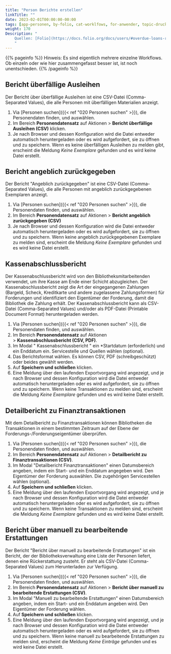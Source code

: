 ```yaml
---
title: "Person Berichte erstellen"
linkTitle: ""
date: 2023-02-01T00:00:00-00:00
tags: [app-personen, by-folio, cat-worklfows, for-anwender, topic-drucken, meta-Workflow-Sammlung]
weight: 170
Description: "
    Quellen: [Folio](https://docs.folio.org/docs/users/#overdue-loans-report) <!-- & [GBV](https://info.gebev.de/display/FOLIOGBVEXTERN/Folio:+Person+Berichte+erstellen) -->
    "
---
```


{{% pageinfo %}}
Hinweis: Es sind eigentlich mehrere einzelne Workflows. Ob einzeln oder wie hier zusammengefasst besser ist, ist noch unentschieden.
{{% /pageinfo %}}

## Bericht überfällige Ausleihen

Der Bericht über überfällige Ausleihen ist eine CSV-Datei (Comma-Separated Values), die alle Personen mit überfälligen Materialien anzeigt.

1.  Via [Personen suchen]({{< ref "020 Personen suchen" >}}), die Personendaten finden, und auswählen.
2.  Im Bereich **Personendatensatz** auf Aktionen > **Bericht überfällige Ausleihen (CSV)** klicken.
3.  Je nach Browser und dessen Konfiguration wird die Datei entweder automatisch heruntergeladen oder es wird aufgefordert, sie zu öffnen und zu speichern. Wenn es keine überfälligen Ausleihen zu melden gibt, erscheint die Meldung _Keine Exemplare_ gefunden und es wird keine Datei erstellt.

## Bericht angeblich zurückgegeben

Der Bericht "Angeblich zurückgegeben" ist eine CSV-Datei (Comma-Separated Values), die alle Personen mit angeblich zurückgegebenen Exemplaren anzeigt.

1.  Via [Personen suchen]({{< ref "020 Personen suchen" >}}), die Personendaten finden, und auswählen.
2.  Im Bereich **Personendatensatz** auf Aktionen > **Bericht angeblich zurückgegeben (CSV)**
3.  Je nach Browser und dessen Konfiguration wird die Datei entweder automatisch heruntergeladen oder es wird aufgefordert, sie zu öffnen und zu speichern. Wenn keine angeblich zurückgegebenen Exemplare zu melden sind, erscheint die Meldung _Keine Exemplare_ gefunden und es wird keine Datei erstellt.

## Kassenabschlussbericht

Der Kassenabschlussbericht wird von den Bibliotheksmitarbeitenden verwendet, um ihre Kasse am Ende einer Schicht abzugleichen. Der Kassenabschlussbericht zeigt die Art der eingegangenen Zahlungen (Bargeld, Scheck, Kreditkarte und andere zugelassene Zahlungsformen) für Forderungen und identifiziert den Eigentümer der Forderung, damit die Bibliothek die Zahlung erhält. Der Kassenabschlussbericht kann als CSV-Datei (Comma-Separated Values) und/oder als PDF-Datei (Printable Document Format) heruntergeladen werden.

1.  Via [Personen suchen]({{< ref "020 Personen suchen" >}}), die Personendaten finden, und auswählen.
2.  Im Bereich **Personendatensatz** auf Aktionen > **Kassenabschlussbericht (CSV, PDF)**.
3.  Im Modal " Kassenabschlussbericht " ein \*Startdatum (erforderlich) und ein Enddatum ein. Servicestelle und Quellen wählen (optional).
4.  Das Berichtsformat wählen. Es können CSV, PDF (schreibgeschützt) oder beides gewählt werden.
5.  Auf **Speichern und schließen** klicken.
6.  Eine Meldung über den laufenden Exportvorgang wird angezeigt, und je nach Browser und dessen Konfiguration wird die Datei entweder automatisch heruntergeladen oder es wird aufgefordert, sie zu öffnen und zu speichern. Wenn keine Transaktionen zu melden sind, erscheint die Meldung _Keine Exemplare_ gefunden und es wird keine Datei erstellt.

## Detailbericht zu Finanztransaktionen

Mit dem Detailbericht zu Finanztransaktionen können Bibliotheken die Transaktionen in einem bestimmten Zeitraum auf der Ebene der Forderungs-/Forderungseigentümer überprüfen.

1.  Via [Personen suchen]({{< ref "020 Personen suchen" >}}), die Personendaten finden, und auswählen.
2.  Im Bereich **Personendatensatz** auf Aktionen > **Detailbericht zu Finanztransaktionen (CSV)**.
3.  Im Modal "Detailbericht Finanztransaktionen" einen Datumsbereich angeben, indem ein Start- und ein Enddatum angegeben wird. Den Eigentümer der Forderung auswählen. Die zugehörigen Servicestellen wählen (optional).
4.  Auf **Speichern und schließen** klicken.
5.  Eine Meldung über den laufenden Exportvorgang wird angezeigt, und je nach Browser und dessen Konfiguration wird die Datei entweder automatisch heruntergeladen oder es wird aufgefordert, sie zu öffnen und zu speichern. Wenn keine Transaktionen zu melden sind, erscheint die Meldung _Keine Exemplare_ gefunden und es wird keine Datei erstellt.

## Bericht über manuell zu bearbeitende Erstattungen

Der Bericht "Bericht über manuell zu bearbeitende Erstattungen" ist ein Bericht, der der Bibliotheksverwaltung eine Liste der Personen liefert, denen eine Rückerstattung zusteht. Er steht als CSV-Datei (Comma-Separated Values) zum Herunterladen zur Verfügung.

1.  Via [Personen suchen]({{< ref "020 Personen suchen" >}}), die Personendaten finden, und auswählen.
2.  Im Bereich **Personendatensatz** auf Aktionen > **Bericht über manuell zu bearbeitende Erstattungen (CSV)**.
3.  Im Modal "Manuell zu bearbeitende Erstattungen" einen Datumsbereich angeben, indem ein Start- und ein Enddatum angeben wird. Den Eigentümer der Forderung wählen.
4.  Auf **Speichern und schließen** klicken.
5.  Eine Meldung über den laufenden Exportvorgang wird angezeigt, und je nach Browser und dessen Konfiguration wird die Datei entweder automatisch heruntergeladen oder es wird aufgefordert, sie zu öffnen und zu speichern. Wenn keine manuell zu bearbeitende Erstattungen zu melden sind, erscheint die Meldung _Keine Einträge_ gefunden und es wird keine Datei erstellt.

